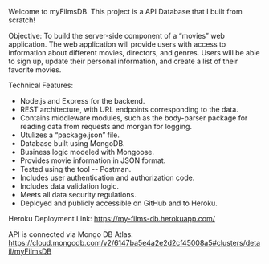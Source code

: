 Welcome to myFilmsDB. This project is a API Database that I built from scratch!

Objective: To build the server-side component of a “movies” web application. The web application will provide users with access to information about different movies, directors, and genres. Users will be able to sign up, update their personal information, and create a list of their favorite movies.

Technical Features:

- Node.js and Express for the backend.
- REST architecture, with URL endpoints corresponding to the data.
- Contains middleware modules, such as the body-parser package for reading data from requests and morgan for logging.
- Utulizes a “package.json” file.
- Database built using MongoDB.
- Business logic modeled with Mongoose.
- Provides movie information in JSON format.
- Tested using the tool -- Postman.
- Includes user authentication and authorization code.
- Includes data validation logic.
- Meets all data security regulations.
- Deployed and publicly accessible on GitHub and to Heroku.

Heroku Deployment Link:
https://my-films-db.herokuapp.com/

API is connected via Mongo DB Atlas:
https://cloud.mongodb.com/v2/6147ba5e4a2e2d2cf45008a5#clusters/detail/myFilmsDB
